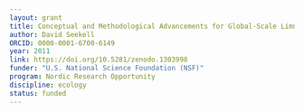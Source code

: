 ```yaml
---
layout: grant
title: Conceptual and Methodological Advancements for Global-Scale Limnological Research
author: David Seekell
ORCID: 0000-0001-6700-6149
year: 2011
link: https://doi.org/10.5281/zenodo.1303998
funder: "U.S. National Science Foundation (NSF)"
program: Nordic Research Opportunity
discipline: ecology
status: funded
---
```


